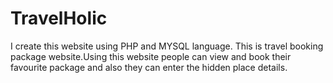 # TravelHolic
I create this website using PHP and MYSQL language. This is travel booking package website.Using this website people can view and book their favourite package and also they can enter the hidden place details. 
